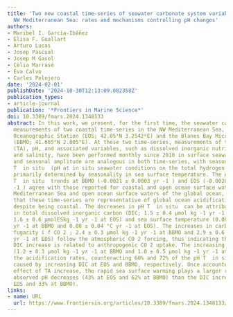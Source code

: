 ```yaml
---
title: 'Two new coastal time-series of seawater carbonate system variables in the
  NW Mediterranean Sea: rates and mechanisms controlling pH changes'
authors:
- Maribel I. García-Ibáñez
- Elisa F. Guallart
- Arturo Lucas
- Josep Pascual
- Josep M Gasol
- Cèlia Marrasé
- Eva Calvo
- Carles Pelejero
date: '2024-02-01'
publishDate: '2024-10-30T12:13:09.082358Z'
publication_types:
- article-journal
publication: '*Frontiers in Marine Science*'
doi: 10.3389/fmars.2024.1348133
abstract: In this work, we present, for the first time, the seawater carbonate system
  measurements of two coastal time-series in the NW Mediterranean Sea, L’Estartit
  Oceanographic Station (EOS; 42.05°N 3.2542°E) and the Blanes Bay Microbial Observatory
  (BBMO; 41.665°N 2.805°E). At these two time-series, measurements of total alkalinity
  (TA), pH, and associated variables, such as dissolved inorganic nutrients, temperature,
  and salinity, have been performed monthly since 2010 in surface seawater. Seasonality
  and seasonal amplitude are analogous in both time-series, with seasonality in pH
  T  in situ  (pH at in situ seawater conditions on the total hydrogen ion scale)
  primarily determined by seasonality in sea surface temperature. The evaluated pH
  T  in situ  trends at BBMO (-0.0021 ± 0.0003 yr -1 ) and EOS (-0.0028 ± 0.0005 yr
  -1 ) agree with those reported for coastal and open ocean surface waters in the
  Mediterranean Sea and open ocean surface waters of the global ocean, therefore indicating
  that these time-series are representative of global ocean acidification signals
  despite being coastal. The decreases in pH T  in situ  can be attributed to increases
  in total dissolved inorganic carbon (DIC; 1.5 ± 0.4 µmol kg -1 yr -1 at BBMO and
  1.6 ± 0.6 µmolESkg -1 yr -1 at EOS) and sea surface temperature (0.08 ± 0.02 °C
  yr -1 at BBMO and 0.08 ± 0.04 °C yr -1 at EOS). The increases in carbon dioxide
  fugacity ( f CO 2 ; 2.4 ± 0.3 µmol kg -1 yr -1 at BBMO and 2.9 ± 0.6 µmol kg -1
  yr -1 at EOS) follow the atmospheric CO 2 forcing, thus indicating the observed
  DIC increase is related to anthropogenic CO 2 uptake. The increasing trends in TA
  (1.2 ± 0.3 µmol kg -1 yr -1 at BBMO and 1.0 ± 0.5 µmol kg -1 yr -1 at EOS) buffered
  the acidification rates, counteracting 60% and 72% of the pH T  in situ  decrease
  caused by increasing DIC at EOS and BBMO, respectively. Once accounted for the neutralizing
  effect of TA increase, the rapid sea surface warming plays a larger role in the
  observed pH decreases (43% at EOS and 62% at BBMO) than the DIC increase (36% at
  EOS and 33% at BBMO).
links:
- name: URL
  url: https://www.frontiersin.org/articles/10.3389/fmars.2024.1348133/full
---
```

